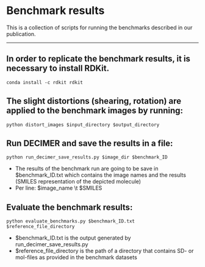 # Benchmark results

This is a collection of scripts for running the benchmarks described in our publication.

_________________

## In order to replicate the benchmark results, it is necessary to install RDKit.

```
conda install -c rdkit rdkit
``` 

## The slight distortions (shearing, rotation) are applied to the benchmark images by running:

```
python distort_images $input_directory $output_directory
```

## Run DECIMER and save the results in a file:
```
python run_decimer_save_results.py $image_dir $benchmark_ID
```

- The results of the benchmark run are going to be save in $benchmark_ID.txt which contains the image names and the results (SMILES representation of the depicted molecule)
- Per line: $image_name \t $SMILES

## Evaluate the benchmark results:
```
python evaluate_benchmarks.py $benchmark_ID.txt $reference_file_directory
```
- $benchmark_ID.txt is the output generated by run_decimer_save_results.py
- $reference_file_directory is the path of a directory that contains SD- or mol-files as provided in the benchmark datasets